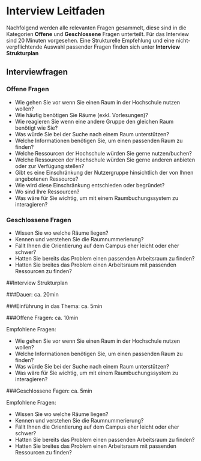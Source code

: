 # Interview Leitfaden

Nachfolgend werden alle relevanten Fragen gesammelt, diese sind in die Kategorien **Offene** und **Geschlossene** Fragen unterteilt.
Für das Interview sind 20 Minuten vorgesehen. Eine Strukturelle Empfehlung und eine nicht-verpflichtende Auswahl passender Fragen 
finden sich unter **Interview Strukturplan**


## Interviewfragen 

### Offene Fragen
- Wie gehen Sie vor wenn Sie einen Raum in der Hochschule nutzen wollen?
- Wie häufig benötigen Sie Räume (exkl. Vorlesungen)?
- Wie reagieren Sie wenn eine andere Gruppe den gleichen Raum benötigt wie Sie?
- Was würde Sie bei der Suche nach einem Raum unterstützen?
- Welche Informationen benötigen Sie, um einen passenden Raum zu finden?
- Welche Ressourcen der Hochschule würden Sie gerne nutzen/buchen?
- Welche Ressourcen der Hochschule würden Sie gerne anderen anbieten oder zur Verfügung stellen?
- Gibt es eine Einschränkung der Nutzergruppe hinsichtlich der von Ihnen angebotenen Ressource?
- Wie wird diese Einschränkung entschieden oder begründet?
- Wo sind Ihre Ressourcen?
- Was wäre für Sie wichtig, um mit einem Raumbuchungssystem zu interagieren?

### Geschlossene Fragen

- Wissen Sie wo welche Räume liegen?
- Kennen und verstehen Sie die Raumnummerierung?
- Fällt Ihnen die Orientierung auf dem Campus eher leicht oder eher schwer?
- Hatten Sie bereits das Problem einen passenden Arbeitsraum zu finden?
- Hatten Sie breites das Problem einen Arbeitsraum mit passenden Ressourcen zu finden?


##Interview Strukturplan

###Dauer: ca. 20min

###Einführung in das Thema: ca. 5min


###Offene Fragen: ca. 10min

Empfohlene Fragen:

- Wie gehen Sie vor wenn Sie einen Raum in der Hochschule nutzen wollen?
- Welche Informationen benötigen Sie, um einen passenden Raum zu finden?
- Was würde Sie bei der Suche nach einem Raum unterstützen?
- Was wäre für Sie wichtig, um mit einem Raumbuchungssystem zu interagieren?

###Geschlossene Fagen: ca. 5min

Empfohlene Fragen:

- Wissen Sie wo welche Räume liegen?
- Kennen und verstehen Sie die Raumnummerierung?
- Fällt Ihnen die Orientierung auf dem Campus eher leicht oder eher schwer?
- Hatten Sie bereits das Problem einen passenden Arbeitsraum zu finden?
- Hatten Sie breites das Problem einen Arbeitsraum mit passenden Ressourcen zu finden?
